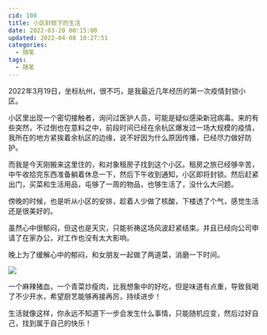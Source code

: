 ```yaml
---
cid: 108
title: 小区封锁下的生活
date: 2022-03-20 00:15:00
updated: 2022-04-08 10:27:51
categories: 
  - 随笔
tags: 
  - 随笔
---
```




2022年3月19日，坐标杭州，很不巧，是我最近几年经历的第一次疫情封锁小区。

<!-- more -->

小区里出现一个密切接触者，询问过医护人员，可能是疑似感染新冠病毒。来的有些突然，不过倒也在意料之中，前段时间已经在余杭区爆发过一场大规模的疫情，我所在的地方紧挨着余杭区的边缘，说不好因为什么原因传播，已经尽力做好防护。

而我是今天刚搬来这里住的，和对象租房子找到这个小区。租房之旅已经够辛苦，中午收拾完东西准备躺着休息一下，然后下午收到通知，小区即将封锁。然后赶紧出门，买菜和生活用品，屯够了一周的物品，也够生活了，没什么大问题。

傍晚的时候，也是听从小区的安排，趁着人少做了核酸，下楼透了个气，感觉生活还是很美好的。

虽然心中很郁闷，但这也是天灾，只能祈祷这场风波赶紧结束。并且已经向公司申请了在家办公，对工作也没有太大影响。

晚上为了缓解心中的郁闷，和女朋友一起做了两道菜，消磨一下时间。

![](https://oss.zburu.com/i/2022/03/22/6bbe2709857fc17f559eeacd3c7d4f58.png)

一个麻辣猪血，一个青菜炒瘦肉，比我想象中的好吃，但是味道有点重，导致我喝了不少开水，希望厨艺能够再接再厉，持续进步！

生活就像这样，你永远不知道下一步会发生什么事情，只能随机应变，然后过好自己，找到属于自己的快乐！